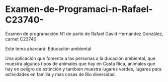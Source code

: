 # Examen-de-Programaci-n-Rafael-C23740-
Examen de programación N1 de parte de Rafael David Hernández González, carnet C23740 

Este tema abarcará: Educación ambiental

Una aplicación que fomenta a las personas a la ducación ambiental,
que muestra algunos tipos de animales que hay en Costa Rica, 
animales que hay en peligro de extinción y tambien muestra lugares
verdes, lugares para actividades en familia y mas cosas de 
Bio diversidad.
